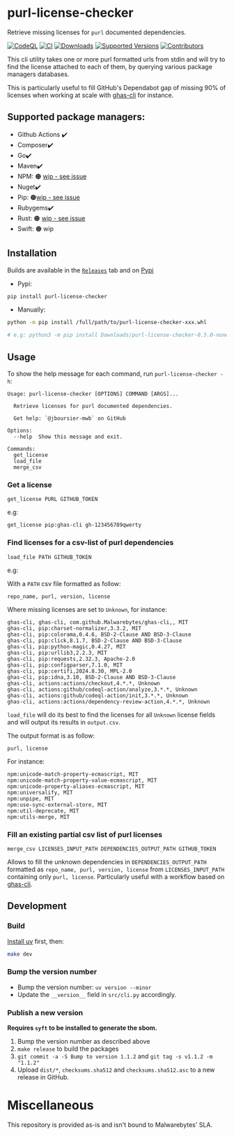 # purl-license-checker

Retrieve missing licenses for `purl` documented dependencies.


[![CodeQL](https://github.com/Malwarebytes/purl-license-checker/actions/workflows/codeql.yml/badge.svg?branch=main)](https://github.com/Malwarebytes/purl-license-checker/actions/workflows/codeql.yml)
[![CI](https://github.com/Malwarebytes/purl-license-checker/actions/workflows/ruff.yml/badge.svg)](https://github.com/Malwarebytes/purl-license-checker/actions/workflows/ruff.yml)
[![Downloads](https://static.pepy.tech/personalized-badge/purl-license-checker?period=total&units=international_system&left_color=grey&right_color=blue&left_text=Downloads)](https://pepy.tech/project/purl-license-checker)
[![Supported Versions](https://img.shields.io/pypi/pyversions/purl-license-checker.svg)](https://pypi.org/project/purl-license-checker)
[![Contributors](https://img.shields.io/github/contributors/malwarebytes/purl-license-checker.svg)](https://github.com/malwarebytes/purl-license-checker/graphs/contributors)


This cli utility takes one or more purl formatted urls from stdin and will try to find the license attached to each of them, by querying various package managers databases.

This is particularly useful to fill GitHub's Dependabot gap of missing 90% of licenses when working at scale with [ghas-cli](https://github.com/Malwarebytes/ghas-cli
) for instance.

## Supported package managers:

- Github Actions ✔️
- Composer✔️
- Go✔️
- Maven✔️
- NPM: 🟠 [wip - see issue](https://github.com/Malwarebytes/purl-license-checker/issues/10)
- Nuget✔️
- Pip: 🟠[wip - see issue](https://github.com/Malwarebytes/purl-license-checker/issues/7)
- Rubygems✔️
- Rust: 🟠 [wip - see issue](https://github.com/Malwarebytes/purl-license-checker/issues/12)
- Swift: 🟠 wip

## Installation

Builds are available in the [`Releases`](https://github.com/Malwarebytes/purl-license-checker/releases) tab and on [Pypi](https://pypi.org/project/purl-license-checker/)

* Pypi:

```bash
pip install purl-license-checker
```

* Manually:

```bash
python -m pip install /full/path/to/purl-license-checker-xxx.whl

# e.g: python3 -m pip install Downloads/purl-license-checker-0.5.0-none-any.whl
```

## Usage

To show the help message for each command, run `purl-license-checker -h`:

```
Usage: purl-license-checker [OPTIONS] COMMAND [ARGS]...

  Retrieve licenses for purl documented dependencies.

  Get help: `@jboursier-mwb` on GitHub

Options:
  --help  Show this message and exit.

Commands:
  get_license
  load_file
  merge_csv
```

### Get a license

```
get_license PURL GITHUB_TOKEN
```

e.g:

```
get_license pip:ghas-cli gh-123456789qwerty
```

### Find licenses for a csv-list of purl dependencies

```
load_file PATH GITHUB_TOKEN
```

e.g:

With a `PATH` csv file formatted as follow:

```csv
repo_name, purl, version, license
```

Where missing licenses are set to `Unknown`, for instance:

```csv
ghas-cli, ghas-cli, com.github.Malwarebytes/ghas-cli,, MIT
ghas-cli, pip:charset-normalizer,3.3.2, MIT
ghas-cli, pip:colorama,0.4.6, BSD-2-Clause AND BSD-3-Clause
ghas-cli, pip:click,8.1.7, BSD-2-Clause AND BSD-3-Clause
ghas-cli, pip:python-magic,0.4.27, MIT
ghas-cli, pip:urllib3,2.2.3, MIT
ghas-cli, pip:requests,2.32.3, Apache-2.0
ghas-cli, pip:configparser,7.1.0, MIT
ghas-cli, pip:certifi,2024.8.30, MPL-2.0
ghas-cli, pip:idna,3.10, BSD-2-Clause AND BSD-3-Clause
ghas-cli, actions:actions/checkout,4.*.*, Unknown
ghas-cli, actions:github/codeql-action/analyze,3.*.*, Unknown
ghas-cli, actions:github/codeql-action/init,3.*.*, Unknown
ghas-cli, actions:actions/dependency-review-action,4.*.*, Unknown
```

`load_file` will do its best to find the licenses for all `Unknown` license fields and will output its results in `output.csv`.

The output format is as follow:

```csv
purl, license
```

For instance:

```csv
npm:unicode-match-property-ecmascript, MIT
npm:unicode-match-property-value-ecmascript, MIT
npm:unicode-property-aliases-ecmascript, MIT
npm:universalify, MIT
npm:unpipe, MIT
npm:use-sync-external-store, MIT
npm:util-deprecate, MIT
npm:utils-merge, MIT
```

### Fill an existing partial csv list of purl licenses
```
merge_csv LICENSES_INPUT_PATH DEPENDENCIES_OUTPUT_PATH GITHUB_TOKEN
```

Allows to fill the unknown dependencies in `DEPENDENCIES_OUTPUT_PATH` formatted as `repo_name, purl, version, license` from `LICENSES_INPUT_PATH` containing only `purl, license`.
Particularly useful with a workflow based on [ghas-cli](https://github.com/Malwarebytes/ghas-cli).

## Development

### Build

[Install uv](https://docs.astral.sh/uv/getting-started/installation/) first, then:

```bash
make dev
```

### Bump the version number

* Bump the version number: `uv version --minor`
* Update the `__version__` field in `src/cli.py` accordingly.

### Publish a new version

**Requires `syft` to be installed to generate the sbom.**

1. Bump the version number as described above
2. `make release` to build the packages
3. `git commit -a -S Bump to version 1.1.2` and `git tag -s v1.1.2 -m "1.1.2"`
4. Upload `dist/*`, `checksums.sha512` and `checksums.sha512.asc` to a new release in GitHub.




# Miscellaneous

This repository is provided as-is and isn't bound to Malwarebytes' SLA.
